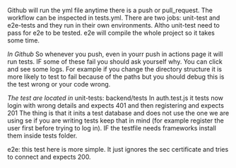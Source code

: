 Github will run the yml file anytime there is a push or pull_request.
The workflow can be inspected in tests.yml.
There are two jobs: unit-test and e2e-tests and they run in their own environments.
Altho unit-test need to pass for e2e to be tested. 
e2e will compile the whole project so it takes some time. 

*In Github*
So whenever you push, even in yourr push in actions page it will run tests.
IF some of these fail you should ask yourself why. You can click and see some logs.
For example if you change the directory structure it is more likely to test to fail because of the paths but you should debug this is the test wrong or your code wrong. 

*The test are located in*
unit-tests: backend/tests
	In auth.test.js it tests now login with wrong details and expects 401 and then registering and expects 201
	The thing is that it inits a test database and does not use the one we are using se if you are writing tests keep that in mind (for example register the user first before trying to log in). IF the testfile needs frameworks install them inside tests folder.

e2e:
	this test here is more simple. It just ignores the sec certificate and tries to connect and expects 200.


